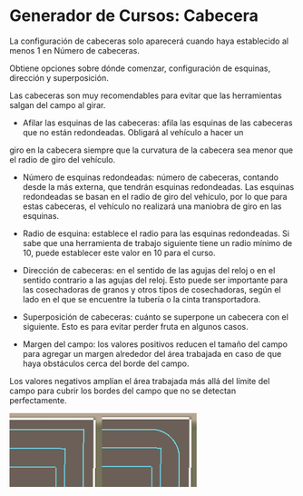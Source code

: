 # Generador de Cursos: Cabecera

  
  
La configuración de cabeceras solo aparecerá cuando haya establecido al menos 1 en Número de cabeceras.  
  
Obtiene opciones sobre dónde comenzar, configuración de esquinas, dirección y superposición.  
  
Las cabeceras son muy recomendables para evitar que las herramientas salgan del campo al girar.  
  


  
  
    
- Afilar las esquinas de las cabeceras: afila las esquinas de las cabeceras que no están redondeadas. Obligará al vehículo a hacer un  
  
giro en la cabecera siempre que la curvatura de la cabecera sea menor que el radio de giro del vehículo.  
  
    
- Número de esquinas redondeadas: número de cabeceras, contando desde la más externa, que tendrán esquinas redondeadas. Las esquinas redondeadas se basan en el radio de giro del vehículo, por lo que para estas cabeceras, el vehículo no realizará una maniobra de giro en las esquinas.  
  
    
- Radio de esquina: establece el radio para las esquinas redondeadas. Si sabe que una herramienta de trabajo siguiente tiene un radio mínimo de 10, puede establecer este valor en 10 para el curso.  
  
    
- Dirección de cabeceras: en el sentido de las agujas del reloj o en el sentido contrario a las agujas del reloj. Esto puede ser importante para las cosechadoras de granos y otros tipos de cosechadoras, según el lado en el que se encuentre la tubería o la cinta transportadora.  
  
    
- Superposición de cabeceras: cuánto se superpone un cabecera con el siguiente. Esto es para evitar perder fruta en algunos casos.  
  
    
- Margen del campo: los valores positivos reducen el tamaño del campo para agregar un margen alrededor del área trabajada en caso de que haya obstáculos cerca del borde del campo.  
  
Los valores negativos amplían el área trabajada más allá del límite del campo para cubrir los bordes del campo que no se detectan perfectamente.  
  


![Image](../assets/images/sharproundcorner_0_0_330_130.png)

